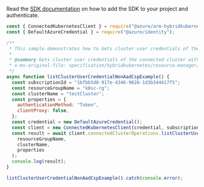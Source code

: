Read the [SDK documentation](https://github.com/Azure/azure-sdk-for-js/blob/%40azure%2Farm-hybridkubernetes_2.0.1/sdk/hybridkubernetes/arm-hybridkubernetes/README.md) on how to add the SDK to your project and authenticate.

```javascript
const { ConnectedKubernetesClient } = require("@azure/arm-hybridkubernetes");
const { DefaultAzureCredential } = require("@azure/identity");

/**
 * This sample demonstrates how to Gets cluster user credentials of the connected cluster with a specified resource group and name.
 *
 * @summary Gets cluster user credentials of the connected cluster with a specified resource group and name.
 * x-ms-original-file: specification/hybridkubernetes/resource-manager/Microsoft.Kubernetes/stable/2021-10-01/examples/ConnectedClustersListClusterCredentialResultHPToken.json
 */
async function listClusterUserCredentialNonAadCspExample() {
  const subscriptionId = "1bfbb5d0-917e-4346-9026-1d3b344417f5";
  const resourceGroupName = "k8sc-rg";
  const clusterName = "testCluster";
  const properties = {
    authenticationMethod: "Token",
    clientProxy: false,
  };
  const credential = new DefaultAzureCredential();
  const client = new ConnectedKubernetesClient(credential, subscriptionId);
  const result = await client.connectedClusterOperations.listClusterUserCredential(
    resourceGroupName,
    clusterName,
    properties
  );
  console.log(result);
}

listClusterUserCredentialNonAadCspExample().catch(console.error);
```
